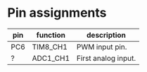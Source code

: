 # Pin assignments
| pin | function | description | 
------|----------| ------------|
| PC6 | TIM8_CH1 | PWM input pin.
| ?   | ADC1_CH1 | First analog input.